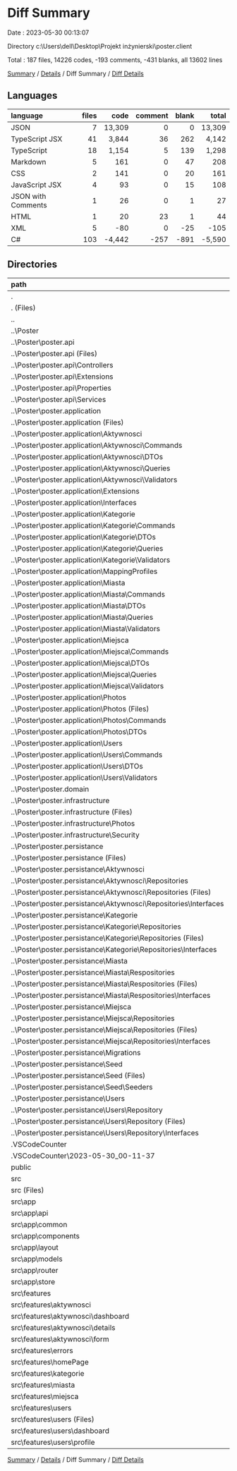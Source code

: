 # Diff Summary

Date : 2023-05-30 00:13:07

Directory c:\\Users\\dell\\Desktop\\Projekt inżynierski\\poster.client

Total : 187 files,  14226 codes, -193 comments, -431 blanks, all 13602 lines

[Summary](results.md) / [Details](details.md) / Diff Summary / [Diff Details](diff-details.md)

## Languages
| language | files | code | comment | blank | total |
| :--- | ---: | ---: | ---: | ---: | ---: |
| JSON | 7 | 13,309 | 0 | 0 | 13,309 |
| TypeScript JSX | 41 | 3,844 | 36 | 262 | 4,142 |
| TypeScript | 18 | 1,154 | 5 | 139 | 1,298 |
| Markdown | 5 | 161 | 0 | 47 | 208 |
| CSS | 2 | 141 | 0 | 20 | 161 |
| JavaScript JSX | 4 | 93 | 0 | 15 | 108 |
| JSON with Comments | 1 | 26 | 0 | 1 | 27 |
| HTML | 1 | 20 | 23 | 1 | 44 |
| XML | 5 | -80 | 0 | -25 | -105 |
| C# | 103 | -4,442 | -257 | -891 | -5,590 |

## Directories
| path | files | code | comment | blank | total |
| :--- | ---: | ---: | ---: | ---: | ---: |
| . | 187 | 14,226 | -193 | -431 | 13,602 |
| . (Files) | 4 | 13,377 | 0 | 24 | 13,401 |
| .. | 111 | -4,564 | -257 | -919 | -5,740 |
| ..\\Poster | 111 | -4,564 | -257 | -919 | -5,740 |
| ..\\Poster\\poster.api | 16 | -801 | -251 | -152 | -1,204 |
| ..\\Poster\\poster.api (Files) | 4 | -90 | 0 | -19 | -109 |
| ..\\Poster\\poster.api\\Controllers | 8 | -543 | -251 | -109 | -903 |
| ..\\Poster\\poster.api\\Extensions | 2 | -116 | 0 | -15 | -131 |
| ..\\Poster\\poster.api\\Properties | 1 | -15 | 0 | -1 | -16 |
| ..\\Poster\\poster.api\\Services | 1 | -37 | 0 | -8 | -45 |
| ..\\Poster\\poster.application | 61 | -1,560 | 0 | -282 | -1,842 |
| ..\\Poster\\poster.application (Files) | 1 | -19 | 0 | -6 | -25 |
| ..\\Poster\\poster.application\\Aktywnosci | 16 | -544 | 0 | -97 | -641 |
| ..\\Poster\\poster.application\\Aktywnosci\\Commands | 7 | -301 | 0 | -62 | -363 |
| ..\\Poster\\poster.application\\Aktywnosci\\DTOs | 4 | -63 | 0 | -8 | -71 |
| ..\\Poster\\poster.application\\Aktywnosci\\Queries | 3 | -143 | 0 | -23 | -166 |
| ..\\Poster\\poster.application\\Aktywnosci\\Validators | 2 | -37 | 0 | -4 | -41 |
| ..\\Poster\\poster.application\\Extensions | 1 | -11 | 0 | -1 | -12 |
| ..\\Poster\\poster.application\\Interfaces | 2 | -17 | 0 | -3 | -20 |
| ..\\Poster\\poster.application\\Kategorie | 7 | -185 | 0 | -32 | -217 |
| ..\\Poster\\poster.application\\Kategorie\\Commands | 3 | -110 | 0 | -19 | -129 |
| ..\\Poster\\poster.application\\Kategorie\\DTOs | 1 | -8 | 0 | -1 | -9 |
| ..\\Poster\\poster.application\\Kategorie\\Queries | 2 | -55 | 0 | -10 | -65 |
| ..\\Poster\\poster.application\\Kategorie\\Validators | 1 | -12 | 0 | -2 | -14 |
| ..\\Poster\\poster.application\\MappingProfiles | 6 | -106 | 0 | -17 | -123 |
| ..\\Poster\\poster.application\\Miasta | 7 | -186 | 0 | -33 | -219 |
| ..\\Poster\\poster.application\\Miasta\\Commands | 3 | -110 | 0 | -19 | -129 |
| ..\\Poster\\poster.application\\Miasta\\DTOs | 1 | -9 | 0 | -2 | -11 |
| ..\\Poster\\poster.application\\Miasta\\Queries | 2 | -55 | 0 | -10 | -65 |
| ..\\Poster\\poster.application\\Miasta\\Validators | 1 | -12 | 0 | -2 | -14 |
| ..\\Poster\\poster.application\\Miejsca | 8 | -219 | 0 | -41 | -260 |
| ..\\Poster\\poster.application\\Miejsca\\Commands | 3 | -110 | 0 | -20 | -130 |
| ..\\Poster\\poster.application\\Miejsca\\DTOs | 1 | -12 | 0 | -1 | -13 |
| ..\\Poster\\poster.application\\Miejsca\\Queries | 3 | -83 | 0 | -18 | -101 |
| ..\\Poster\\poster.application\\Miejsca\\Validators | 1 | -14 | 0 | -2 | -16 |
| ..\\Poster\\poster.application\\Photos | 5 | -133 | 0 | -30 | -163 |
| ..\\Poster\\poster.application\\Photos (Files) | 1 | -8 | 0 | -1 | -9 |
| ..\\Poster\\poster.application\\Photos\\Commands | 3 | -116 | 0 | -28 | -144 |
| ..\\Poster\\poster.application\\Photos\\DTOs | 1 | -9 | 0 | -1 | -10 |
| ..\\Poster\\poster.application\\Users | 8 | -140 | 0 | -22 | -162 |
| ..\\Poster\\poster.application\\Users\\Commands | 1 | -34 | 0 | -7 | -41 |
| ..\\Poster\\poster.application\\Users\\DTOs | 6 | -85 | 0 | -11 | -96 |
| ..\\Poster\\poster.application\\Users\\Validators | 1 | -21 | 0 | -4 | -25 |
| ..\\Poster\\poster.domain | 8 | -97 | 0 | -14 | -111 |
| ..\\Poster\\poster.infrastructure | 7 | -167 | 0 | -43 | -210 |
| ..\\Poster\\poster.infrastructure (Files) | 1 | -13 | 0 | -5 | -18 |
| ..\\Poster\\poster.infrastructure\\Photos | 2 | -56 | 0 | -9 | -65 |
| ..\\Poster\\poster.infrastructure\\Security | 4 | -98 | 0 | -29 | -127 |
| ..\\Poster\\poster.persistance | 19 | -1,939 | -6 | -428 | -2,373 |
| ..\\Poster\\poster.persistance (Files) | 2 | -58 | 0 | -14 | -72 |
| ..\\Poster\\poster.persistance\\Aktywnosci | 2 | -126 | 0 | -18 | -144 |
| ..\\Poster\\poster.persistance\\Aktywnosci\\Repositories | 2 | -126 | 0 | -18 | -144 |
| ..\\Poster\\poster.persistance\\Aktywnosci\\Repositories (Files) | 1 | -108 | 0 | -16 | -124 |
| ..\\Poster\\poster.persistance\\Aktywnosci\\Repositories\\Interfaces | 1 | -18 | 0 | -2 | -20 |
| ..\\Poster\\poster.persistance\\Kategorie | 2 | -58 | 0 | -12 | -70 |
| ..\\Poster\\poster.persistance\\Kategorie\\Repositories | 2 | -58 | 0 | -12 | -70 |
| ..\\Poster\\poster.persistance\\Kategorie\\Repositories (Files) | 1 | -46 | 0 | -10 | -56 |
| ..\\Poster\\poster.persistance\\Kategorie\\Repositories\\Interfaces | 1 | -12 | 0 | -2 | -14 |
| ..\\Poster\\poster.persistance\\Miasta | 2 | -60 | 0 | -12 | -72 |
| ..\\Poster\\poster.persistance\\Miasta\\Respositories | 2 | -60 | 0 | -12 | -72 |
| ..\\Poster\\poster.persistance\\Miasta\\Respositories (Files) | 1 | -48 | 0 | -10 | -58 |
| ..\\Poster\\poster.persistance\\Miasta\\Respositories\\Interfaces | 1 | -12 | 0 | -2 | -14 |
| ..\\Poster\\poster.persistance\\Miejsca | 2 | -68 | 0 | -13 | -81 |
| ..\\Poster\\poster.persistance\\Miejsca\\Repositories | 2 | -68 | 0 | -13 | -81 |
| ..\\Poster\\poster.persistance\\Miejsca\\Repositories (Files) | 1 | -55 | 0 | -11 | -66 |
| ..\\Poster\\poster.persistance\\Miejsca\\Repositories\\Interfaces | 1 | -13 | 0 | -2 | -15 |
| ..\\Poster\\poster.persistance\\Migrations | 3 | -1,127 | -6 | -330 | -1,463 |
| ..\\Poster\\poster.persistance\\Seed | 4 | -343 | 0 | -13 | -356 |
| ..\\Poster\\poster.persistance\\Seed (Files) | 1 | -48 | 0 | -5 | -53 |
| ..\\Poster\\poster.persistance\\Seed\\Seeders | 3 | -295 | 0 | -8 | -303 |
| ..\\Poster\\poster.persistance\\Users | 2 | -99 | 0 | -16 | -115 |
| ..\\Poster\\poster.persistance\\Users\\Repository | 2 | -99 | 0 | -16 | -115 |
| ..\\Poster\\poster.persistance\\Users\\Repository (Files) | 1 | -85 | 0 | -14 | -99 |
| ..\\Poster\\poster.persistance\\Users\\Repository\\Interfaces | 1 | -14 | 0 | -2 | -16 |
| .VSCodeCounter | 5 | 136 | 0 | 26 | 162 |
| .VSCodeCounter\\2023-05-30_00-11-37 | 5 | 136 | 0 | 26 | 162 |
| public | 2 | 45 | 23 | 2 | 70 |
| src | 65 | 5,232 | 41 | 436 | 5,709 |
| src (Files) | 4 | 31 | 5 | 8 | 44 |
| src\\app | 27 | 1,909 | 0 | 211 | 2,120 |
| src\\app\\api | 1 | 153 | 0 | 13 | 166 |
| src\\app\\common | 2 | 221 | 0 | 16 | 237 |
| src\\app\\components | 5 | 194 | 0 | 33 | 227 |
| src\\app\\layout | 4 | 365 | 0 | 22 | 387 |
| src\\app\\models | 6 | 82 | 0 | 12 | 94 |
| src\\app\\router | 2 | 85 | 0 | 7 | 92 |
| src\\app\\store | 7 | 809 | 0 | 108 | 917 |
| src\\features | 34 | 3,292 | 36 | 217 | 3,545 |
| src\\features\\aktywnosci | 13 | 1,333 | 1 | 77 | 1,411 |
| src\\features\\aktywnosci\\dashboard | 5 | 551 | 0 | 29 | 580 |
| src\\features\\aktywnosci\\details | 7 | 546 | 1 | 38 | 585 |
| src\\features\\aktywnosci\\form | 1 | 236 | 0 | 10 | 246 |
| src\\features\\errors | 3 | 65 | 0 | 13 | 78 |
| src\\features\\homePage | 1 | 83 | 0 | 6 | 89 |
| src\\features\\kategorie | 2 | 228 | 0 | 17 | 245 |
| src\\features\\miasta | 2 | 228 | 0 | 17 | 245 |
| src\\features\\miejsca | 2 | 302 | 0 | 19 | 321 |
| src\\features\\users | 11 | 1,053 | 35 | 68 | 1,156 |
| src\\features\\users (Files) | 3 | 364 | 0 | 15 | 379 |
| src\\features\\users\\dashboard | 1 | 207 | 0 | 11 | 218 |
| src\\features\\users\\profile | 7 | 482 | 35 | 42 | 559 |

[Summary](results.md) / [Details](details.md) / Diff Summary / [Diff Details](diff-details.md)